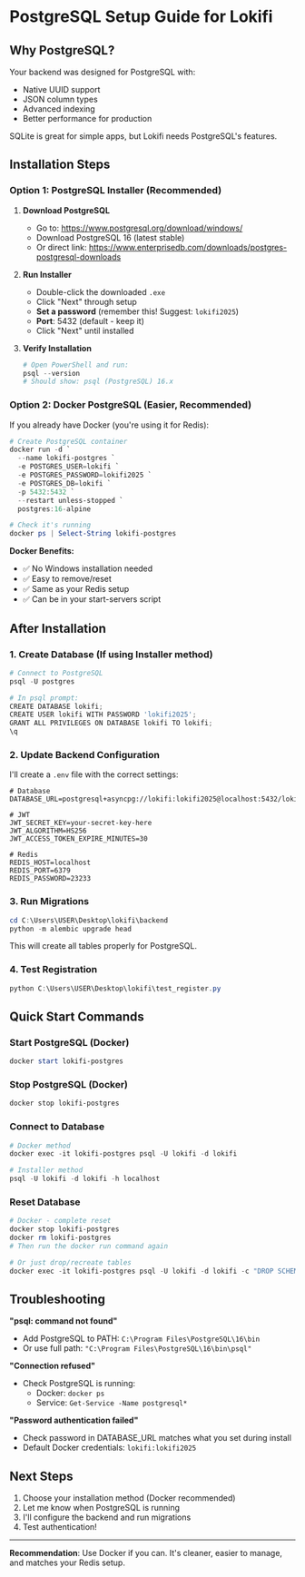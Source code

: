 # PostgreSQL Setup Guide for Lokifi

## Why PostgreSQL?

Your backend was designed for PostgreSQL with:
- Native UUID support
- JSON column types
- Advanced indexing
- Better performance for production

SQLite is great for simple apps, but Lokifi needs PostgreSQL's features.

## Installation Steps

### Option 1: PostgreSQL Installer (Recommended)

1. **Download PostgreSQL**
   - Go to: https://www.postgresql.org/download/windows/
   - Download PostgreSQL 16 (latest stable)
   - Or direct link: https://www.enterprisedb.com/downloads/postgres-postgresql-downloads

2. **Run Installer**
   - Double-click the downloaded `.exe`
   - Click "Next" through setup
   - **Set a password** (remember this! Suggest: `lokifi2025`)
   - **Port**: 5432 (default - keep it)
   - Click "Next" until installed

3. **Verify Installation**
   ```powershell
   # Open PowerShell and run:
   psql --version
   # Should show: psql (PostgreSQL) 16.x
   ```

### Option 2: Docker PostgreSQL (Easier, Recommended)

If you already have Docker (you're using it for Redis):

```powershell
# Create PostgreSQL container
docker run -d `
  --name lokifi-postgres `
  -e POSTGRES_USER=lokifi `
  -e POSTGRES_PASSWORD=lokifi2025 `
  -e POSTGRES_DB=lokifi `
  -p 5432:5432 `
  --restart unless-stopped `
  postgres:16-alpine

# Check it's running
docker ps | Select-String lokifi-postgres
```

**Docker Benefits:**
- ✅ No Windows installation needed
- ✅ Easy to remove/reset
- ✅ Same as your Redis setup
- ✅ Can be in your start-servers script

## After Installation

### 1. Create Database (If using Installer method)

```powershell
# Connect to PostgreSQL
psql -U postgres

# In psql prompt:
CREATE DATABASE lokifi;
CREATE USER lokifi WITH PASSWORD 'lokifi2025';
GRANT ALL PRIVILEGES ON DATABASE lokifi TO lokifi;
\q
```

### 2. Update Backend Configuration

I'll create a `.env` file with the correct settings:

```env
# Database
DATABASE_URL=postgresql+asyncpg://lokifi:lokifi2025@localhost:5432/lokifi

# JWT
JWT_SECRET_KEY=your-secret-key-here
JWT_ALGORITHM=HS256
JWT_ACCESS_TOKEN_EXPIRE_MINUTES=30

# Redis
REDIS_HOST=localhost
REDIS_PORT=6379
REDIS_PASSWORD=23233
```

### 3. Run Migrations

```powershell
cd C:\Users\USER\Desktop\lokifi\backend
python -m alembic upgrade head
```

This will create all tables properly for PostgreSQL.

### 4. Test Registration

```powershell
python C:\Users\USER\Desktop\lokifi\test_register.py
```

## Quick Start Commands

### Start PostgreSQL (Docker)
```powershell
docker start lokifi-postgres
```

### Stop PostgreSQL (Docker)
```powershell
docker stop lokifi-postgres
```

### Connect to Database
```powershell
# Docker method
docker exec -it lokifi-postgres psql -U lokifi -d lokifi

# Installer method
psql -U lokifi -d lokifi -h localhost
```

### Reset Database
```powershell
# Docker - complete reset
docker stop lokifi-postgres
docker rm lokifi-postgres
# Then run the docker run command again

# Or just drop/recreate tables
docker exec -it lokifi-postgres psql -U lokifi -d lokifi -c "DROP SCHEMA public CASCADE; CREATE SCHEMA public;"
```

## Troubleshooting

**"psql: command not found"**
- Add PostgreSQL to PATH: `C:\Program Files\PostgreSQL\16\bin`
- Or use full path: `"C:\Program Files\PostgreSQL\16\bin\psql"`

**"Connection refused"**
- Check PostgreSQL is running:
  - Docker: `docker ps`
  - Service: `Get-Service -Name postgresql*`

**"Password authentication failed"**
- Check password in DATABASE_URL matches what you set during install
- Default Docker credentials: `lokifi:lokifi2025`

## Next Steps

1. Choose your installation method (Docker recommended)
2. Let me know when PostgreSQL is running
3. I'll configure the backend and run migrations
4. Test authentication!

---

**Recommendation**: Use Docker if you can. It's cleaner, easier to manage, and matches your Redis setup.
